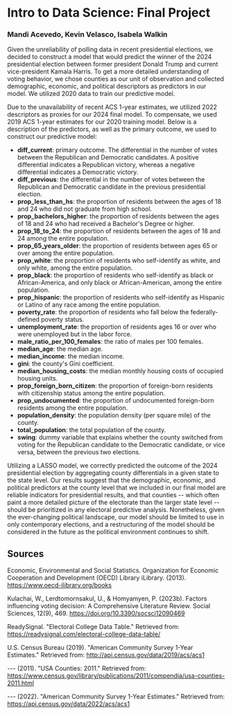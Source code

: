 # Intro to Data Science: Final Project

### Mandi Acevedo, Kevin Velasco, Isabela Walkin

Given the unreliability of polling data in recent presidential elections, we decided to construct a model that would predict the winner of the 2024 presidential election between former president Donald Trump and current vice-president Kamala Harris. To get a more detailed understanding of voting behavior, we chose counties as our unit of observation and collected demographic, economic, and political descriptors as predictors in our model. We utilized 2020 data to train our predictive model.

Due to the unavailability of recent ACS 1-year estimates, we utilized 2022 descriptors as proxies for our 2024 final model. To compensate, we used 2019 ACS 1-year estimates for our 2020 training model. Below is a description of the predictors, as well as the primary outcome, we used to construct our predictive model:

-   **diff_current**: primary outcome. The differential in the number of votes between the Republican and Democratic candidates. A positive differential indicates a Republican victory, whereas a negative differential indicates a Democratic victory.
-   **diff_previous**: the differential in the number of votes between the Republican and Democratic candidate in the previous presidential election.
-   **prop_less_than_hs**: the proportion of residents between the ages of 18 and 24 who did not graduate from high school.
-   **prop_bachelors_higher**: the proportion of residents between the ages of 18 and 24 who had received a Bachelor's Degree or higher.
-   **prop_18_to_24**: the proportion of residents between the ages of 18 and 24 among the entire population.
-   **prop_65_years_older**: the proportion of residents between ages 65 or over among the entire population.
-   **prop_white**: the proportion of residents who self-identify as white, and only white, among the entire population.
-   **prop_black**: the proportion of residents who self-identify as black or African-America, and only black or African-American, among the entire population.
-   **prop_hispanic**: the proportion of residents who self-identify as Hispanic or Latino of any race among the entire population.
-   **poverty_rate**: the proportion of residents who fall below the federally-defined poverty status.
-   **unemployment_rate**: the proportion of residents ages 16 or over who were unemployed but in the labor force.
-   **male_ratio_per_100_females**: the ratio of males per 100 females.
-   **median_age**: the median age.
-   **median_income**: the median income.
-   **gini**: the county's Gini coefficient.
-   **median_housing_costs**: the median monthly housing costs of occupied housing units.
-   **prop_foreign_born_citizen**: the proportion of foreign-born residents with citizenship status among the entire population.
-   **prop_undocumented**: the proportion of undocumented foreign-born residents among the entire population.
-   **population_density**: the population density (per square mile) of the county.
-   **total_population**: the total population of the county.
-   **swing**: dummy variable that explains whether the county switched from voting for the Republican candidate to the Democratic candidate, or vice versa, between the previous two elections.

Utilizing a LASSO model, we correctly predicted the outcome of the 2024 presidential election by aggregating county differentials in a given state to the state level. Our results suggest that the demographic, economic, and political predictors at the county level that we included in our final model are reliable indicators for presidential results, and that counties -- which often paint a more detailed picture of the electorate than the larger state level -- should be prioritized in any electoral predictive analysis. Nonetheless, given the ever-changing political landscape, our model should be limited to use in only contemporary elections, and a restructuring of the model should be considered in the future as the political environment continues to shift.

## Sources
Economic, Environmental and Social Statistics. Organization for Economic Cooperation and Development (OECD) Library iLibrary. (2013). https://www.oecd-ilibrary.org/books 

Kulachai, W., Lerdtomornsakul, U., & Homyamyen, P. (2023b). Factors influencing voting decision: A Comprehensive Literature Review. Social Sciences, 12(9), 469. https://doi.org/10.3390/socsci12090469 

ReadySignal. "Electoral College Data Table." Retrieved from: <https://readysignal.com/electoral-college-data-table/>

U.S. Census Bureau (2019). "American Community Survey 1-Year Estimates." Retrieved from: <http://api.census.gov/data/2019/acs/acs1>

--- (2011). "USA Counties: 2011." Retrieved from: <https://www.census.gov/library/publications/2011/compendia/usa-counties-2011.html>

--- (2022). "American Community Survey 1-Year Estimates." Retrieved from: <https://api.census.gov/data/2022/acs/acs1>
